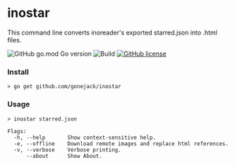 # inostar
This command line converts inoreader's exported starred.json into .html files.

![GitHub go.mod Go version](https://img.shields.io/github/go-mod/go-version/gonejack/inostar)
![Build](https://github.com/gonejack/inostar/actions/workflows/go.yml/badge.svg)
[![GitHub license](https://img.shields.io/github/license/gonejack/inostar.svg?color=blue)](LICENSE)

### Install
```shell
> go get github.com/gonejack/inostar
```

### Usage
```shell
> inostar starred.json
```
```
Flags:
  -h, --help       Show context-sensitive help.
  -e, --offline    Download remote images and replace html references.
  -v, --verbose    Verbose printing.
      --about      Show About.
```
